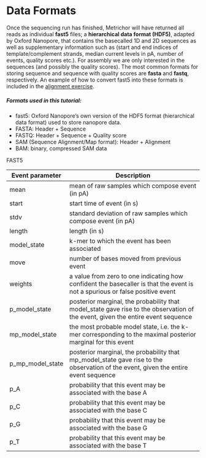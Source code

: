 # Data Formats
Once the sequencing run has finished, Metrichor will have returned all reads as individual **fast5** files; a **hierarchical data format (HDF5)**, adapted by Oxford Nanopore, that contains the basecalled 1D and 2D sequences as well as supplementary information such as (start and end indices of template/complement strands, median current levels in pA, number of events, quality scores etc.). For assembly we are only interested in the sequences (and possibly the quality scores). The most common formats for storing sequence and sequence with quality scores are **fasta** and **fastq**, respectively. An example of how to convert fast5 into these formats is included in the [alignment exercise](https://github.com/demharters/assemblyTutorial/blob/master/alignment.md).

##### Formats used in this tutorial:
- fast5: Oxford Nanopore’s own version of the HDF5 format (hierarchical data format) used to store nanopore data.
- FASTA: Header + Sequence
- FASTQ: Header + Sequence + Quality score
- SAM (Sequence Alignment/Map format): Header + Alignment
- BAM: binary, compressed SAM data

FAST5

Event parameter | Description
--- |--- 
mean | mean of raw samples which compose event (in pA)
start | start time of event (in s)
stdv | standard deviation of raw samples which compose event (in pA)
length | length (in s)
model_state | k-mer to which the event has been associated
move | number of bases moved from previous event
weights | a value from zero to one indicating how confident the basecaller is that the event is not a spurious or false positive event
p_model_state | posterior marginal, the probability that model_state gave rise to the observation of the event, given the entire event sequence
mp_model_state | the most probable model state, i.e. the k-mer corresponding to the maximal posterior marginal for this event
p_mp_model_state | posterior marginal, the probability that mp_model_state gave rise to the observation of the event, given the entire event sequence
p_A | probability that this event may be associated with the base A
p_C | probability that this event may be associated with the base C
p_G | probability that this event may be associated with the base G
p_T | probability that this event may be associated with the base T
